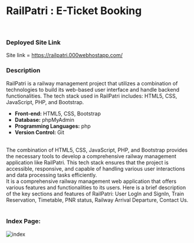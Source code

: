 # RailPatri : E-Ticket Booking
<br/>

### Deployed Site Link

Site link = https://railpatri.000webhostapp.com/

### Description

RailPatri is a railway management project that utilizes a combination of technologies to build its web-based user interface and handle backend functionalities. The tech stack used in RailPatri includes: HTML5, CSS, JavaScript, PHP, and Bootstrap.
<br/>
<ul type = "square">
  <li><strong>Front-end:</strong> HTML5, CSS, Bootstrap</li>
  <li><strong>Database:</strong> phpMyAdmin </li>
  <li><strong>Programming Languages:</strong> php </li>
  <li><strong>Version Control:</strong> Git</li>
</ul>
<br/>
The combination of HTML5, CSS, JavaScript, PHP, and Bootstrap provides the necessary tools to develop a comprehensive railway management application like RailPatri. This tech stack ensures that the project is accessible, responsive, and capable of handling various user interactions and data processing tasks efficiently.<br/>
It is a comprehensive railway management web application that offers various features and functionalities to its users. Here is a brief description of the key sections and features of RailPatri: User LogIn and SignIn, Train Reservation, Timetable, PNR status, Railway Arrival Departure, Contact Us.
<br/>
<br/>


### Index Page:

![index](https://user-images.githubusercontent.com/79451162/196883906-4eecbb6f-a68e-466e-bdb4-171bcd42672c.png)

